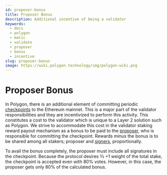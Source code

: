 ```yaml
---
id: proposer-bonus
title: Proposer Bonus
description: Additional incentive of being a validator
keywords:
  - docs
  - polygon
  - matic
  - validate
  - proposer
  - bonus
  - incentive
slug: proposer-bonus
image: https://wiki.polygon.technology/img/polygon-wiki.png
---
```


# Proposer Bonus

In Polygon, there is an additional element of committing periodic [checkpoints](/docs/maintain/glossary.md#checkpoint-transaction) to the Ethereum mainnet. This is a major part of the validator responsibilities and they are incentivized to perform this activity. This constitutes a cost to the validator which is unique to a Layer 2 solution such as Polygon. We strive to accommodate this cost in the validator staking reward payout mechanism as a bonus to be paid to the [proposer](/docs/maintain/glossary.md#proposer), who is responsible for committing the checkpoint. Rewards minus the bonus is to be shared among all stakers; proposer and [signers](/docs/maintain/glossary.md#signer-address), proportionally.

To avail the bonus completely, the proposer must include all signatures in the checkpoint. Because the protocol desires ⅔ +1 weight of the total stake, the checkpoint is accepted even with 80% votes. However, in this case, the proposer gets only 80% of the calculated bonus.
